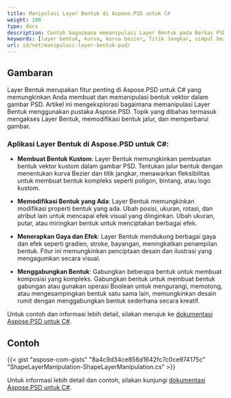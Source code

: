 ```yaml
---
title: Manipulasi Layer Bentuk di Aspose.PSD untuk C#
weight: 100
type: docs
description: Contoh bagaimana memanipulasi Layer Bentuk pada Berkas PSD
keywords: [layer bentuk, kurva, kurva bezier, Titik Jangkar, simpul bezier, api psd, C#, csharp, contoh kode]
url: id/net/manipulasi-layer-bentuk-psd/
---
```


## Gambaran
Layer Bentuk merupakan fitur penting di Aspose.PSD untuk C# yang memungkinkan Anda membuat dan memanipulasi bentuk vektor dalam gambar PSD. Artikel ini mengeksplorasi bagaimana memanipulasi Layer Bentuk menggunakan pustaka Aspose.PSD. Topik yang dibahas termasuk mengakses Layer Bentuk, memodifikasi bentuk jalur, dan memperbarui gambar.

### Aplikasi Layer Bentuk di Aspose.PSD untuk C#:

- **Membuat Bentuk Kustom**: Layer Bentuk memungkinkan pembuatan bentuk vektor kustom dalam gambar PSD. Tentukan jalur bentuk dengan menentukan kurva Bezier dan titik jangkar, menawarkan fleksibilitas untuk membuat bentuk kompleks seperti poligon, bintang, atau logo kustom.
  
- **Memodifikasi Bentuk yang Ada**: Layer Bentuk memungkinkan modifikasi properti bentuk yang ada. Ubah posisi, ukuran, rotasi, dan atribut lain untuk mencapai efek visual yang diinginkan. Ubah ukuran, putar, atau miringkan bentuk untuk menciptakan berbagai efek.
  
- **Menerapkan Gaya dan Efek**: Layer Bentuk mendukung berbagai gaya dan efek seperti gradien, stroke, bayangan, meningkatkan penampilan bentuk. Fitur ini memungkinkan penciptaan desain dan ilustrasi yang mengagumkan secara visual.
  
- **Menggabungkan Bentuk**: Gabungkan beberapa bentuk untuk membuat komposisi yang kompleks. Gabungkan bentuk untuk membuat bentuk gabungan atau gunakan operasi Boolean untuk mengurangi, memotong, atau mengesampingkan bentuk satu sama lain, memungkinkan desain rumit dengan menggabungkan bentuk sederhana secara kreatif.

Untuk contoh dan informasi lebih detail, silakan merujuk ke [dokumentasi Aspose.PSD untuk C#](https://docs.aspose.com/psd/net/).

## Contoh

{{< gist "aspose-com-gists" "8a4c9d34ce856d1642fc7c0ce974175c" "ShapeLayerManipulation-ShapeLayerManipulation.cs" >}}

Untuk informasi lebih detail dan contoh, silakan kunjungi [dokumentasi Aspose.PSD untuk C#](https://docs.aspose.com/psd/net/).
